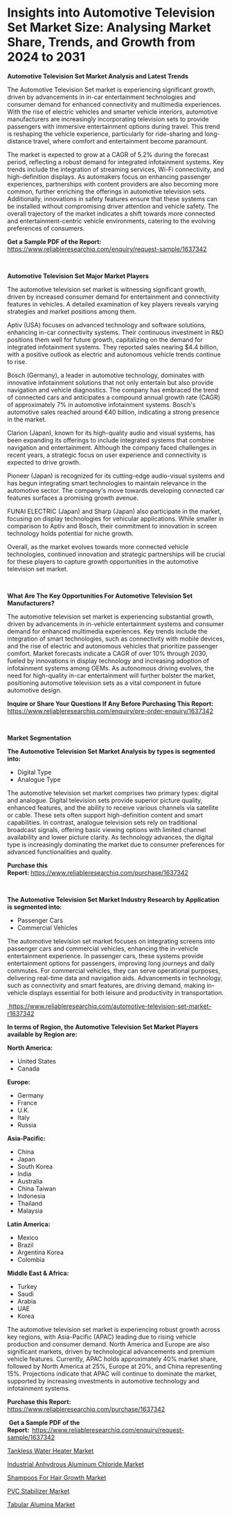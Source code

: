 <p><h1>Insights into Automotive Television Set Market Size: Analysing Market Share, Trends, and Growth from 2024 to 2031</h1></p><p><strong>Automotive Television Set Market Analysis and Latest Trends</strong></p>
<p><p>The Automotive Television Set market is experiencing significant growth, driven by advancements in in-car entertainment technologies and consumer demand for enhanced connectivity and multimedia experiences. With the rise of electric vehicles and smarter vehicle interiors, automotive manufacturers are increasingly incorporating television sets to provide passengers with immersive entertainment options during travel. This trend is reshaping the vehicle experience, particularly for ride-sharing and long-distance travel, where comfort and entertainment become paramount.</p><p>The market is expected to grow at a CAGR of 5.2% during the forecast period, reflecting a robust demand for integrated infotainment systems. Key trends include the integration of streaming services, Wi-Fi connectivity, and high-definition displays. As automakers focus on enhancing passenger experiences, partnerships with content providers are also becoming more common, further enriching the offerings in automotive television sets. Additionally, innovations in safety features ensure that these systems can be installed without compromising driver attention and vehicle safety. The overall trajectory of the market indicates a shift towards more connected and entertainment-centric vehicle environments, catering to the evolving preferences of consumers.</p></p>
<p><strong>Get a Sample PDF of the Report:&nbsp;</strong> <a href="https://www.reliableresearchiq.com/enquiry/request-sample/1637342">https://www.reliableresearchiq.com/enquiry/request-sample/1637342</a></p>
<p>&nbsp;</p>
<p><strong>Automotive Television Set Major Market Players</strong></p>
<p><p>The automotive television set market is witnessing significant growth, driven by increased consumer demand for entertainment and connectivity features in vehicles. A detailed examination of key players reveals varying strategies and market positions among them.</p><p>Aptiv (USA) focuses on advanced technology and software solutions, enhancing in-car connectivity systems. Their continuous investment in R&D positions them well for future growth, capitalizing on the demand for integrated infotainment systems. They reported sales nearing $4.4 billion, with a positive outlook as electric and autonomous vehicle trends continue to rise.</p><p>Bosch (Germany), a leader in automotive technology, dominates with innovative infotainment solutions that not only entertain but also provide navigation and vehicle diagnostics. The company has embraced the trend of connected cars and anticipates a compound annual growth rate (CAGR) of approximately 7% in automotive infotainment systems. Bosch's automotive sales reached around €40 billion, indicating a strong presence in the market.</p><p>Clarion (Japan), known for its high-quality audio and visual systems, has been expanding its offerings to include integrated systems that combine navigation and entertainment. Although the company faced challenges in recent years, a strategic focus on user experience and connectivity is expected to drive growth.</p><p>Pioneer (Japan) is recognized for its cutting-edge audio-visual systems and has begun integrating smart technologies to maintain relevance in the automotive sector. The company's move towards developing connected car features surfaces a promising growth avenue.</p><p>FUNAI ELECTRIC (Japan) and Sharp (Japan) also participate in the market, focusing on display technologies for vehicular applications. While smaller in comparison to Aptiv and Bosch, their commitment to innovation in screen technology holds potential for niche growth.</p><p>Overall, as the market evolves towards more connected vehicle technologies, continued innovation and strategic partnerships will be crucial for these players to capture growth opportunities in the automotive television set market.</p></p>
<p>&nbsp;</p>
<p><strong>What Are The Key Opportunities For Automotive Television Set Manufacturers?</strong></p>
<p><p>The automotive television set market is experiencing substantial growth, driven by advancements in in-vehicle entertainment systems and consumer demand for enhanced multimedia experiences. Key trends include the integration of smart technologies, such as connectivity with mobile devices, and the rise of electric and autonomous vehicles that prioritize passenger comfort. Market forecasts indicate a CAGR of over 10% through 2030, fueled by innovations in display technology and increasing adoption of infotainment systems among OEMs. As autonomous driving evolves, the need for high-quality in-car entertainment will further bolster the market, positioning automotive television sets as a vital component in future automotive design.</p></p>
<p><strong>Inquire or Share Your Questions If Any Before Purchasing This Report:</strong> <a href="https://www.reliableresearchiq.com/enquiry/pre-order-enquiry/1637342">https://www.reliableresearchiq.com/enquiry/pre-order-enquiry/1637342</a></p>
<p>&nbsp;</p>
<p><strong>Market Segmentation</strong></p>
<p><strong>The Automotive Television Set Market Analysis by types is segmented into:</strong></p>
<p><ul><li>Digital Type</li><li>Analogue Type</li></ul></p>
<p><p>The automotive television set market comprises two primary types: digital and analogue. Digital television sets provide superior picture quality, enhanced features, and the ability to receive various channels via satellite or cable. These sets often support high-definition content and smart capabilities. In contrast, analogue television sets rely on traditional broadcast signals, offering basic viewing options with limited channel availability and lower picture clarity. As technology advances, the digital type is increasingly dominating the market due to consumer preferences for advanced functionalities and quality.</p></p>
<p><strong>Purchase this Report:&nbsp;</strong><a href="https://www.reliableresearchiq.com/purchase/1637342">https://www.reliableresearchiq.com/purchase/1637342</a></p>
<p>&nbsp;</p>
<p><strong>The Automotive Television Set Market Industry Research by Application is segmented into:</strong></p>
<p><ul><li>Passenger Cars</li><li>Commercial Vehicles</li></ul></p>
<p><p>The automotive television set market focuses on integrating screens into passenger cars and commercial vehicles, enhancing the in-vehicle entertainment experience. In passenger cars, these systems provide entertainment options for passengers, improving long journeys and daily commutes. For commercial vehicles, they can serve operational purposes, delivering real-time data and navigation aids. Advancements in technology, such as connectivity and smart features, are driving demand, making in-vehicle displays essential for both leisure and productivity in transportation.</p></p>
<p><a href="https://www.reliableresearchiq.com/automotive-television-set-market-r1637342">&nbsp;https://www.reliableresearchiq.com/automotive-television-set-market-r1637342</a></p>
<p><strong>In terms of Region, the Automotive Television Set Market Players available by Region are:</strong></p>
<p>
    <p> <strong> North America: </strong>
        <ul>
            <li>United States</li>
            <li>Canada</li>
        </ul>
        </p> 
    <p> <strong> Europe: </strong>
        <ul>
            <li>Germany</li>
            <li>France</li>
            <li>U.K.</li>
            <li>Italy</li>
            <li>Russia</li>
        </ul>
        </p> 
    <p> <strong> Asia-Pacific: </strong>
        <ul>
            <li>China</li>
            <li>Japan</li>
            <li>South Korea</li>
            <li>India</li>
            <li>Australia</li>
            <li>China Taiwan</li>
            <li>Indonesia</li>
            <li>Thailand</li>
            <li>Malaysia</li>
        </ul>
        </p> 
    <p> <strong> Latin America: </strong>
        <ul>
            <li>Mexico</li>
            <li>Brazil</li>
            <li>Argentina Korea</li>
            <li>Colombia</li>
        </ul>
        </p> 
    <p> <strong> Middle East & Africa: </strong>
        <ul>
            <li>Turkey</li>
            <li>Saudi</li>
            <li>Arabia</li>
            <li>UAE</li>
            <li>Korea</li>
        </ul>
    </p>
    </p>
<p><p>The automotive television set market is experiencing robust growth across key regions, with Asia-Pacific (APAC) leading due to rising vehicle production and consumer demand. North America and Europe are also significant markets, driven by technological advancements and premium vehicle features. Currently, APAC holds approximately 40% market share, followed by North America at 25%, Europe at 20%, and China representing 15%. Projections indicate that APAC will continue to dominate the market, supported by increasing investments in automotive technology and infotainment systems.</p></p>
<p><strong>Purchase this Report: </strong><a href="https://www.reliableresearchiq.com/purchase/1637342">https://www.reliableresearchiq.com/purchase/1637342</a></p>
<p>&nbsp;<strong>Get a Sample PDF of the Report:&nbsp;&nbsp;</strong><a href="https://www.reliableresearchiq.com/enquiry/request-sample/1637342">https://www.reliableresearchiq.com/enquiry/request-sample/1637342</a></p>
<p><strong></strong></p>
<p><p><a href="https://www.linkedin.com/pulse/tankless-water-heater-market-share-new-trends-analysis-its-type-qa02f?trackingId=wHXOnBPBTFOvzRPY9z%2F3xw%3D%3D">Tankless Water Heater Market</a></p><p><a href="https://medium.com/@abbasmahmud554/market-insights-global-industrial-anhydrous-aluminum-chloride-market-forecast-and-innovation-68a4e7a257c1?postPublishedType=repub">Industrial Anhydrous Aluminum Chloride Market</a></p><p><a href="https://issuu.com/reportprime-2/docs/shampoos-for-hair-growth-market-siz_9b205c58ac546e">Shampoos For Hair Growth Market</a></p><p><a href="https://medium.com/@joydelacr54/charting-the-future-comprehensive-analysis-of-the-global-pvc-stabilizer-market-2024-2031-5179620945b4?postPublishedType=repub">PVC Stabilizer Market</a></p><p><a href="https://www.linkedin.com/pulse/strategic-market-insights-navigating-global-tabular-alumina-landscape-qbp2e?trackingId=H5ar2v8sQhanrFuQ%2Fb1yJA%3D%3D">Tabular Alumina Market</a></p></p>